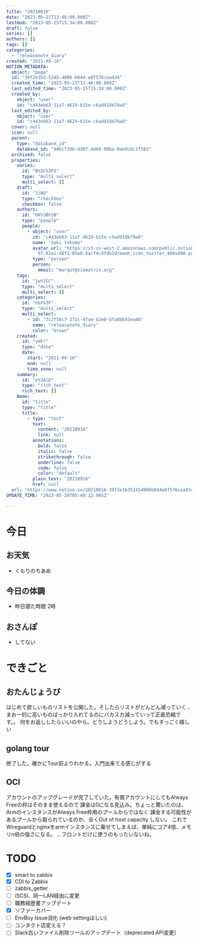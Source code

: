 ```yaml
---
title: "20210916"
date: "2023-05-21T13:46:00.000Z"
lastmod: "2023-05-25T15:34:00.000Z"
draft: false
series: []
authors: []
tags: []
categories:
  - "releasenote_diary"
created: "2021-09-16"
NOTION_METADATA:
  object: "page"
  id: "39f2e1b3-5245-4006-b044-e8f576caa434"
  created_time: "2023-05-21T13:46:00.000Z"
  last_edited_time: "2023-05-25T15:34:00.000Z"
  created_by:
    object: "user"
    id: "c443eb63-11a7-4629-b15e-c6ad918b79a0"
  last_edited_by:
    object: "user"
    id: "c443eb63-11a7-4629-b15e-c6ad918b79a0"
  cover: null
  icon: null
  parent:
    type: "database_id"
    database_id: "9dbcf20b-4d97-4d69-98ba-8ae9c8c1f58d"
  archived: false
  properties:
    series:
      id: "B%3C%3FS"
      type: "multi_select"
      multi_select: []
    draft:
      id: "JiWU"
      type: "checkbox"
      checkbox: false
    authors:
      id: "bK%3B%5B"
      type: "people"
      people:
        - object: "user"
          id: "c443eb63-11a7-4629-b15e-c6ad918b79a0"
          name: "Saki Yakumo"
          avatar_url: "https://s3-us-west-2.amazonaws.com/public.notion-static.com/3ad1c4\
            97-61e1-48f1-85e8-6acf4c4fdb2d/maoh_icon_twitter_400x400.png"
          type: "person"
          person:
            email: "marqut@ziomatrix.org"
    tags:
      id: "jw%7CC"
      type: "multi_select"
      multi_select: []
    categories:
      id: "nbY%3F"
      type: "multi_select"
      multi_select:
        - id: "fc2f58c7-272c-4fae-b2e0-dfa8bb41ea46"
          name: "releasenote_diary"
          color: "brown"
    created:
      id: "vmFr"
      type: "date"
      date:
        start: "2021-09-16"
        end: null
        time_zone: null
    summary:
      id: "x%3AlD"
      type: "rich_text"
      rich_text: []
    Name:
      id: "title"
      type: "title"
      title:
        - type: "text"
          text:
            content: "20210916"
            link: null
          annotations:
            bold: false
            italic: false
            strikethrough: false
            underline: false
            code: false
            color: "default"
          plain_text: "20210916"
          href: null
  url: "https://www.notion.so/20210916-39f2e1b352454006b044e8f576caa434"
UPDATE_TIME: "2023-05-28T05:40:12.985Z"

---
```

<link rel="stylesheet" href="https://cdn.jsdelivr.net/npm/katex@0.16.2/dist/katex.min.css" integrity="sha384-bYdxxUwYipFNohQlHt0bjN/LCpueqWz13HufFEV1SUatKs1cm4L6fFgCi1jT643X" crossorigin="anonymous">


# 今日


## お天気

- くもりのちあめ

## 今日の体調

- 昨日寝た時間 2時

## おさんぽ

- してない

# できごと


## おたんじょうび


はじめて欲しいものリストを公開した。そしたらリストがどんどん減っていく… まおー的に高いものばっかり入れてるのにバカスカ減っていって正直恐縮です。。 何をお返ししたらいいのやら。どうしようどうしよう。でもすっごく嬉しい


## golang tour


修了した。確かにTour前よりわかる。入門出来てる感じがする


## OCI


アカウントのアップグレードが完了していた。有償アカウントにしてもAlways Freeの枠はそのまま使えるので 課金は0になる見込み。ちょっと驚いたのは、ArmのインスタンスがAlways Free枠用のプールからではなく 課金する可能性があるプールから取られているのか、全くOut of host capacity しない。 これでWireguardとnginxをarmインスタンスに乗せてしまえば、単純にコア4倍、メモリn倍の強さになる。 …フロントだけに使うのもったいないね。


# TODO

- [x] smart to zabbix
- [x] CDI to Zabbix
- [ ] zabbix_getter
- [ ] iSCSI、同一LAN経由に変更
- [ ] 職務経歴書アップデート
- [x] ソファーカバー
- [ ] EnvBoy Issue消化 (web settingほしい)
- [ ] コンタクト店変える？
- [ ] Slack古いファイル削除ツールのアップデート（deprecated API変更）
